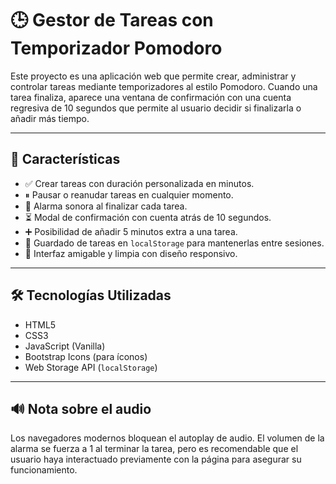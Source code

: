 # 🕒 Gestor de Tareas con Temporizador Pomodoro

Este proyecto es una aplicación web que permite crear, administrar y controlar tareas mediante temporizadores al estilo Pomodoro. Cuando una tarea finaliza, aparece una ventana de confirmación con una cuenta regresiva de 10 segundos que permite al usuario decidir si finalizarla o añadir más tiempo.

---

## 🚀 Características

- ✅ Crear tareas con duración personalizada en minutos.
- ⏸ Pausar o reanudar tareas en cualquier momento.
- 🔔 Alarma sonora al finalizar cada tarea.
- ⏳ Modal de confirmación con cuenta atrás de 10 segundos.
- ➕ Posibilidad de añadir 5 minutos extra a una tarea.
- 💾 Guardado de tareas en `localStorage` para mantenerlas entre sesiones.
- 🧼 Interfaz amigable y limpia con diseño responsivo.

---

## 🛠️ Tecnologías Utilizadas

- HTML5
- CSS3
- JavaScript (Vanilla)
- Bootstrap Icons (para íconos)
- Web Storage API (`localStorage`)

---

## 🔊 Nota sobre el audio

Los navegadores modernos bloquean el autoplay de audio. El volumen de la alarma se fuerza a 1 al terminar la tarea, pero es recomendable que el usuario haya interactuado previamente con la página para asegurar su funcionamiento.
